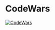 # CodeWars
[![CodeWars](https://www.codewars.com/users/kirillbk/badges/large)](https://www.codewars.com/users/kirillbk/)
